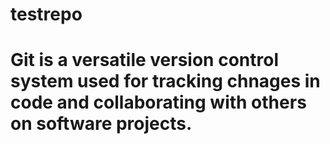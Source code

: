 # testrepo

# Git is a versatile version control system used for tracking chnages in code and collaborating with others on software projects. 

